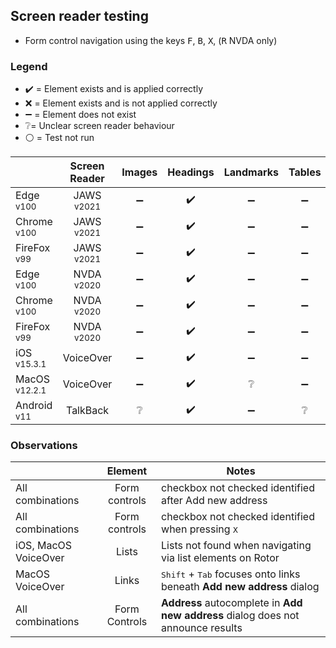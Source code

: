 ## Screen reader testing
- Form control navigation using the keys <kbd>F</kbd>, <kbd>B</kbd>, <kbd>X</kbd>, (<kbd>R</kbd> NVDA only)

### Legend
- :heavy_check_mark: = Element exists and is applied correctly
- :x: = Element exists and is not applied correctly
- :heavy_minus_sign: = Element does not exist
- :grey_question:= Unclear screen reader behaviour
- :white_circle: = Test not run

|   |Screen Reader   | Images | Headings  |Landmarks   |Tables   | Lists |Links |Form Controls |
|---|:-:|:-:|:-:|:-:|:-:|:-:|:-:|:-:|
| Edge <sup>v100</sup> 		| JAWS <sup>v2021</sup> 	| :heavy_minus_sign:  | :heavy_check_mark:  | :heavy_minus_sign:  | :heavy_minus_sign:  | :heavy_check_mark:   | :heavy_check_mark:  | :heavy_check_mark:  |
| Chrome <sup>v100</sup> 	| JAWS <sup>v2021</sup>  	| :heavy_minus_sign:  | :heavy_check_mark:  | :heavy_minus_sign:  | :heavy_minus_sign:  | :heavy_check_mark:   | :heavy_check_mark:  | :heavy_check_mark:  |
| FireFox <sup>v99</sup> 	| JAWS <sup>v2021</sup>   	| :heavy_minus_sign:  | :heavy_check_mark:  | :heavy_minus_sign:  | :heavy_minus_sign:  | :heavy_check_mark:   | :heavy_check_mark:  | :heavy_check_mark: |
| Edge <sup>v100</sup> 		| NVDA <sup>v2020</sup> 	| :heavy_minus_sign:  | :heavy_check_mark:  | :heavy_minus_sign:  | :heavy_minus_sign:  | :heavy_check_mark:  | :heavy_check_mark:  | :heavy_check_mark:  |
| Chrome <sup>v100</sup> 	| NVDA <sup>v2020</sup>  	| :heavy_minus_sign:  | :heavy_check_mark:  | :heavy_minus_sign: | :heavy_minus_sign:  | :heavy_check_mark:  | :heavy_check_mark:   | :heavy_check_mark:  |
| FireFox <sup>v99</sup> 	| NVDA <sup>v2020</sup>   	| :heavy_minus_sign:  | :heavy_check_mark:  | :heavy_minus_sign:  | :heavy_minus_sign:   | :heavy_check_mark:   | :heavy_check_mark:   |:heavy_check_mark:  |
| iOS <sup>v15.3.1</sup> 	| VoiceOver 				| :heavy_minus_sign:  | :heavy_check_mark:  | :heavy_minus_sign:  | :heavy_minus_sign:  | :grey_question: | :heavy_check_mark:  | :heavy_check_mark:   |
| MacOS <sup>v12.2.1</sup> 	| VoiceOver  				|:heavy_minus_sign:   | :heavy_check_mark:   | :grey_question: | :heavy_minus_sign: | :grey_question:   | :heavy_check_mark:    | :heavy_check_mark:   |
| Android <sup>v11</sup> 	| TalkBack 					| :grey_question:  | :heavy_check_mark:  | :heavy_minus_sign: | :grey_question:  | :grey_question:  |:heavy_check_mark:  | :heavy_check_mark: |

### Observations
|  | Element  | Notes |
|---|:-:|---|
All combinations | Form controls | checkbox not checked identified after Add new address|
All combinations | Form controls | checkbox not checked identified when pressing <kbd>X</kbd>|
iOS, MacOS VoiceOver | Lists | Lists not found when navigating via list elements on Rotor |
MacOS VoiceOver | Links | <kbd>Shift</kbd> + <kbd>Tab</kbd> focuses onto links beneath **Add new address** dialog |
All combinations | Form Controls | **Address** autocomplete in **Add new address** dialog does not announce results |
